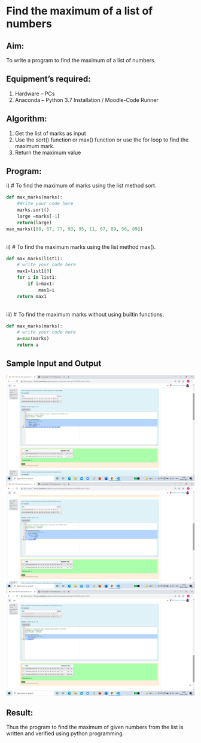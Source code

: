 # Find the maximum of a list of numbers
## Aim:
To write a program to find the maximum of a list of numbers.
## Equipment’s required:
1.	Hardware – PCs
2.	Anaconda – Python 3.7 Installation / Moodle-Code Runner
## Algorithm:
1.	Get the list of marks as input
2.	Use the sort() function or max() function or use the for loop to find the maximum mark.
3.	Return the maximum value
## Program:

i)	# To find the maximum of marks using the list method sort.
```Python
def max_marks(marks):
    #Write your code here
    marks.sort()
    large =marks[-1]
    return(large)
max_marks([88, 67, 77, 93, 95, 11, 67, 89, 56, 89])



```

ii)	# To find the maximum marks using the list method max().
```Python
def max_marks(list1):
    # write your code here
    max1=list1[0]
    for i in list1:
        if i>max1:
            max1=i
    return max1



```

iii) # To find the maximum marks without using builtin functions.
```Python
def max_marks(marks):
    # write your code here
    a=max(marks)
    return a


```
## Sample Input and Output
![output](.//m1.png) 
![output](.//m2.png)
![output](.//m3.png) 

## Result:
Thus the program to find the maximum of given numbers from the list is written and verified using python programming.